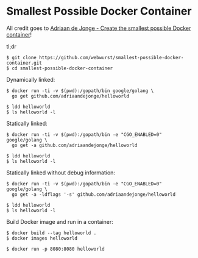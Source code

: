 Smallest Possible Docker Container
==================================

All credit goes to [Adriaan de Jonge - Create the smallest possible Docker container](http://blog.xebia.com/2014/07/04/create-the-smallest-possible-docker-container/)!

tl;dr

    $ git clone https://github.com/webwurst/smallest-possible-docker-container.git
    $ cd smallest-possible-docker-container
    
Dynamically linked:

    $ docker run -ti -v $(pwd):/gopath/bin google/golang \
      go get github.com/adriaandejonge/helloworld

    $ ldd helloworld
    $ ls helloworld -l

Statically linked:

    $ docker run -ti -v $(pwd):/gopath/bin -e "CGO_ENABLED=0" google/golang \
      go get -a github.com/adriaandejonge/helloworld

    $ ldd helloworld
    $ ls helloworld -l

Statically linked without debug information:

    $ docker run -ti -v $(pwd):/gopath/bin -e "CGO_ENABLED=0" google/golang \
      go get -a -ldflags '-s' github.com/adriaandejonge/helloworld

    $ ldd helloworld
    $ ls helloworld -l

Build Docker image and run in a container:

    $ docker build --tag helloworld .
    $ docker images helloworld

    $ docker run -p 8080:8080 helloworld
